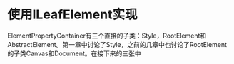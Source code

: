 # 使用ILeafElement实现

  ElementPropertyContainer有三个直接的子类：Style，RootElement和AbstractElement。第一章中讨论了Style，之前的几章中也讨论了RootElement的子类Canvas和Document。在接下来的三张中
